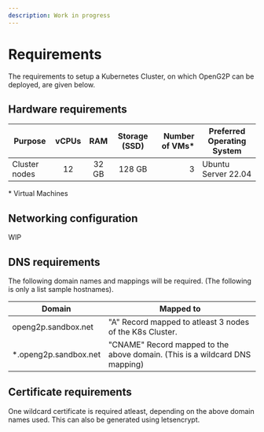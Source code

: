 ```yaml
---
description: Work in progress
---
```


# Requirements

The requirements to setup a Kubernetes Cluster, on which OpenG2P can be deployed, are given below.

## Hardware requirements

| Purpose       | vCPUs |  RAM  | Storage (SSD) | Number of VMs\* | Preferred Operating System |
| ------------- | :---: | :---: | :-----------: | --------------: | -------------------------- |
| Cluster nodes |   12  | 32 GB |     128 GB    |               3 | Ubuntu Server 22.04        |

\* Virtual Machines

## Networking configuration

WIP

## DNS requirements

The following domain names and mappings will be required. (The following is only a list sample hostnames).

| Domain                 | Mapped to                                                                   |
| ---------------------- | --------------------------------------------------------------------------- |
| openg2p.sandbox.net    | "A" Record mapped to atleast 3 nodes of the K8s Cluster.                    |
| \*.openg2p.sandbox.net | "CNAME" Record mapped to the above domain. (This is a wildcard DNS mapping) |

## Certificate requirements

One wildcard certificate is required atleast, depending on the above domain names used. This can also be generated using letsencrypt.
